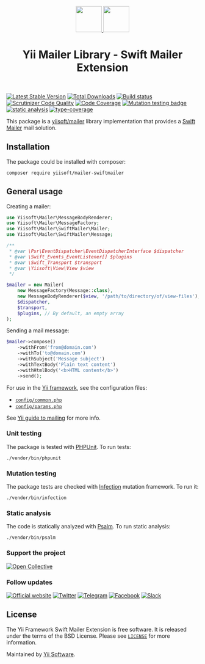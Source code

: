 <p align="center">
    <a href="https://github.com/yiisoft" target="_blank">
        <img src="https://yiisoft.github.io/docs/images/yii_logo.svg" height="68px">
    </a>
    <a href="https://swiftmailer.symfony.com/" target="_blank" rel="external">
        <img src="https://swiftmailer.symfony.com/images/logo.png" height="68px">
    </a>
    <h1 align="center">Yii Mailer Library - Swift Mailer Extension</h1>
    <br>
</p>

[![Latest Stable Version](https://poser.pugx.org/yiisoft/mailer-swiftmailer/v/stable.png)](https://packagist.org/packages/yiisoft/mailer-swiftmailer)
[![Total Downloads](https://poser.pugx.org/yiisoft/mailer-swiftmailer/downloads.png)](https://packagist.org/packages/yiisoft/mailer-swiftmailer)
[![Build status](https://github.com/yiisoft/mailer-swiftmailer/workflows/build/badge.svg)](https://github.com/yiisoft/mailer-swiftmailer/actions?query=workflow%3Abuild)
[![Scrutinizer Code Quality](https://scrutinizer-ci.com/g/yiisoft/mailer-swiftmailer/badges/quality-score.png?b=master)](https://scrutinizer-ci.com/g/yiisoft/mailer-swiftmailer/?branch=master)
[![Code Coverage](https://scrutinizer-ci.com/g/yiisoft/mailer-swiftmailer/badges/coverage.png?b=master)](https://scrutinizer-ci.com/g/yiisoft/mailer-swiftmailer/?branch=master)
[![Mutation testing badge](https://img.shields.io/endpoint?style=flat&url=https%3A%2F%2Fbadge-api.stryker-mutator.io%2Fgithub.com%2Fyiisoft%2Fmailer-swiftmailer%2Fmaster)](https://dashboard.stryker-mutator.io/reports/github.com/yiisoft/mailer-swiftmailer/master)
[![static analysis](https://github.com/yiisoft/mailer-swiftmailer/workflows/static%20analysis/badge.svg)](https://github.com/yiisoft/mailer-swiftmailer/actions?query=workflow%3A%22static+analysis%22)
[![type-coverage](https://shepherd.dev/github/yiisoft/mailer-swiftmailer/coverage.svg)](https://shepherd.dev/github/yiisoft/mailer-swiftmailer)

This package is a [yiisoft/mailer](https://github.com/yiisoft/mailer) library implementation that provides
a [Swift Mailer](https://swiftmailer.symfony.com/) mail solution.

## Installation

The package could be installed with composer:

```
composer require yiisoft/mailer-swiftmailer
```

## General usage

Creating a mailer:

```php
use Yiisoft\Mailer\MessageBodyRenderer;
use Yiisoft\Mailer\MessageFactory;
use Yiisoft\Mailer\SwiftMailer\Mailer;
use Yiisoft\Mailer\SwiftMailer\Message;

/**
 * @var \Psr\EventDispatcher\EventDispatcherInterface $dispatcher
 * @var \Swift_Events_EventListener[] $plugins
 * @var \Swift_Transport $transport
 * @var \Yiisoft\View\View $view
 */

$mailer = new Mailer(
    new MessageFactory(Message::class),
    new MessageBodyRenderer($view, '/path/to/directory/of/view-files'),
    $dispatcher,
    $transport,
    $plugins, // By default, an empty array
);
```

Sending a mail message:

```php
$mailer->compose()
    ->withFrom('from@domain.com')
    ->withTo('to@domain.com')
    ->withSubject('Message subject')
    ->withTextBody('Plain text content')
    ->withHtmlBody('<b>HTML content</b>')
    ->send();
```

For use in the [Yii framework](http://www.yiiframework.com/), see the configuration files:

- [`config/common.php`](https://github.com/yiisoft/mailer-swiftmailer/blob/master/config/common.php)
- [`config/params.php`](https://github.com/yiisoft/mailer-swiftmailer/blob/master/config/params.php)

See [Yii guide to mailing](https://github.com/yiisoft/docs/blob/master/guide/en/runtime/mailing.md) for more info.

### Unit testing

The package is tested with [PHPUnit](https://phpunit.de/). To run tests:

```shell
./vendor/bin/phpunit
```

### Mutation testing

The package tests are checked with [Infection](https://infection.github.io/) mutation framework. To run it:

```shell
./vendor/bin/infection
```

### Static analysis

The code is statically analyzed with [Psalm](https://psalm.dev/). To run static analysis:

```shell
./vendor/bin/psalm
```

### Support the project

[![Open Collective](https://img.shields.io/badge/Open%20Collective-sponsor-7eadf1?logo=open%20collective&logoColor=7eadf1&labelColor=555555)](https://opencollective.com/yiisoft)

### Follow updates

[![Official website](https://img.shields.io/badge/Powered_by-Yii_Framework-green.svg?style=flat)](https://www.yiiframework.com/)
[![Twitter](https://img.shields.io/badge/twitter-follow-1DA1F2?logo=twitter&logoColor=1DA1F2&labelColor=555555?style=flat)](https://twitter.com/yiiframework)
[![Telegram](https://img.shields.io/badge/telegram-join-1DA1F2?style=flat&logo=telegram)](https://t.me/yii3en)
[![Facebook](https://img.shields.io/badge/facebook-join-1DA1F2?style=flat&logo=facebook&logoColor=ffffff)](https://www.facebook.com/groups/yiitalk)
[![Slack](https://img.shields.io/badge/slack-join-1DA1F2?style=flat&logo=slack)](https://yiiframework.com/go/slack)

## License

The Yii Framework Swift Mailer Extension is free software. It is released under the terms of the BSD License.
Please see [`LICENSE`](./LICENSE.md) for more information.

Maintained by [Yii Software](https://www.yiiframework.com/).
